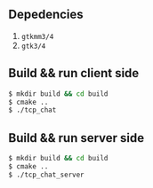 ## Depedencies
1. `gtkmm3/4`
2. `gtk3/4`
## Build && run client side
```bash
$ mkdir build && cd build
$ cmake ..
$ ./tcp_chat
```
## Build && run server side
```bash
$ mkdir build && cd build
$ cmake ..
$ ./tcp_chat_server
```
